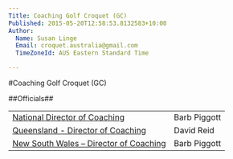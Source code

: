 ```yaml
---
Title: Coaching Golf Croquet (GC)
Published: 2015-05-20T12:58:53.8132583+10:00
Author:
  Name: Susan Linge
  Email: croquet.australia@gmail.com
  TimeZoneId: AUS Eastern Standard Time

---
```

#Coaching Golf Croquet (GC)

##Officials##

| | |
|-|-|
|[National Director of Coaching](mailto:ncdgc@croquet-australia.com.au)|Barb Piggott|0427 629 953|
|[Queensland - Director of Coaching](mailto:coaching@croquetqld.org)|David Reid|0416 035 169|
|[New South Wales – Director of Coaching](mailto:johnpiggott@bigpond.com)|Barb Piggott|0427 629 953|